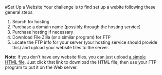 #Set Up a Website
Your challenge is to find set up a webite following these general steps:

1. Search for hosting
2. Purchase a domain name (possibly through the hosting service)
3. Purchase hosting if necessary
4. Download File Zilla (or a similar program) for FTP
5. Locate the FTP info for your server (your hosting service should provide this) and upload your website files to the server.

**Note:** If you don't have any website files, you can just upload [a simple HTML file](https://raw.github.com/christensenacademy/christensen-academy/master/modules/web-design-and-development-intro/resources/index.html). Just click that link to download the HTML file, then use your FTP program to put it on the Web server.
